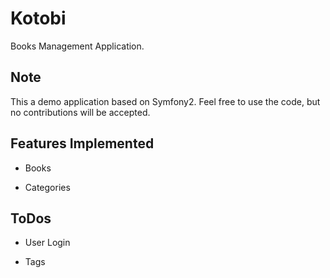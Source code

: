 Kotobi
========================

Books Management Application.


Note
----------------------------------

This a demo application based on Symfony2. Feel free to use the code, but no contributions will be accepted.

Features Implemented
--------------------

  * Books

  * Categories

ToDos
------

  * User Login

  * Tags

